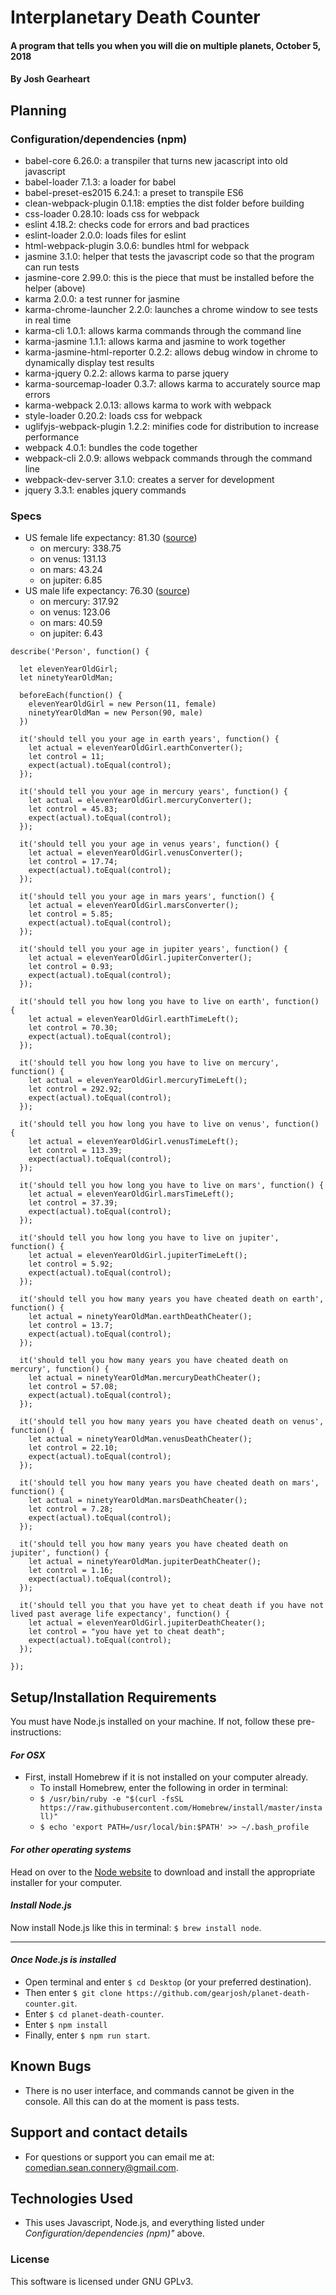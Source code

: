 # Interplanetary Death Counter

#### A program that tells you when you will die on multiple planets, October 5, 2018

#### By Josh Gearheart

## Planning

### Configuration/dependencies (npm)
  - babel-core 6.26.0: a transpiler that turns new jacascript into old javascript
  - babel-loader 7.1.3: a loader for babel
  - babel-preset-es2015 6.24.1: a preset to transpile ES6
  - clean-webpack-plugin 0.1.18: empties the dist folder before building
  - css-loader 0.28.10: loads css for webpack
  - eslint 4.18.2: checks code for errors and bad practices
  - eslint-loader 2.0.0: loads files for eslint
  - html-webpack-plugin 3.0.6: bundles html for webpack
  - jasmine 3.1.0: helper that tests the javascript code so that the program can run tests
  - jasmine-core 2.99.0: this is the piece that must be installed before the helper (above)
  - karma 2.0.0: a test runner for jasmine
  - karma-chrome-launcher 2.2.0: launches a chrome window to see tests in real time
  - karma-cli 1.0.1: allows karma commands through the command line
  - karma-jasmine 1.1.1: allows karma and jasmine to work together
  - karma-jasmine-html-reporter 0.2.2: allows debug window in chrome to dynamically display test results
  - karma-jquery 0.2.2: allows karma to parse jquery
  - karma-sourcemap-loader 0.3.7: allows karma to accurately source map errors
  - karma-webpack 2.0.13: allows karma to work with webpack
  - style-loader 0.20.2: loads css for webpack
  - uglifyjs-webpack-plugin 1.2.2: minifies code for distribution to increase performance
  - webpack 4.0.1: bundles the code together
  - webpack-cli 2.0.9: allows webpack commands through the command line
  - webpack-dev-server 3.1.0: creates a server for development
  - jquery 3.3.1: enables jquery commands

### Specs
  - US female life expectancy: 81.30 ([source](https://www.worldlifeexpectancy.com/usa/life-expectancy-female))
    - on mercury: 338.75
    - on venus: 131.13
    - on mars: 43.24
    - on jupiter: 6.85
  - US male life expectancy: 76.30 ([source](https://www.worldlifeexpectancy.com/usa/life-expectancy-male))
    - on mercury: 317.92
    - on venus: 123.06
    - on mars: 40.59
    - on jupiter: 6.43
  ```
  describe('Person', function() {

    let elevenYearOldGirl;
    let ninetyYearOldMan;

    beforeEach(function() {
      elevenYearOldGirl = new Person(11, female)
      ninetyYearOldMan = new Person(90, male)
    })

    it('should tell you your age in earth years', function() {
      let actual = elevenYearOldGirl.earthConverter();
      let control = 11;
      expect(actual).toEqual(control);
    });

    it('should tell you your age in mercury years', function() {
      let actual = elevenYearOldGirl.mercuryConverter();
      let control = 45.83;
      expect(actual).toEqual(control);
    });

    it('should tell you your age in venus years', function() {
      let actual = elevenYearOldGirl.venusConverter();
      let control = 17.74;
      expect(actual).toEqual(control);
    });

    it('should tell you your age in mars years', function() {
      let actual = elevenYearOldGirl.marsConverter();
      let control = 5.85;
      expect(actual).toEqual(control);
    });

    it('should tell you your age in jupiter years', function() {
      let actual = elevenYearOldGirl.jupiterConverter();
      let control = 0.93;
      expect(actual).toEqual(control);
    });

    it('should tell you how long you have to live on earth', function() {
      let actual = elevenYearOldGirl.earthTimeLeft();
      let control = 70.30;
      expect(actual).toEqual(control);
    });

    it('should tell you how long you have to live on mercury', function() {
      let actual = elevenYearOldGirl.mercuryTimeLeft();
      let control = 292.92;
      expect(actual).toEqual(control);
    });

    it('should tell you how long you have to live on venus', function() {
      let actual = elevenYearOldGirl.venusTimeLeft();
      let control = 113.39;
      expect(actual).toEqual(control);
    });

    it('should tell you how long you have to live on mars', function() {
      let actual = elevenYearOldGirl.marsTimeLeft();
      let control = 37.39;
      expect(actual).toEqual(control);
    });

    it('should tell you how long you have to live on jupiter', function() {
      let actual = elevenYearOldGirl.jupiterTimeLeft();
      let control = 5.92;
      expect(actual).toEqual(control);
    });

    it('should tell you how many years you have cheated death on earth', function() {
      let actual = ninetyYearOldMan.earthDeathCheater();
      let control = 13.7;
      expect(actual).toEqual(control);
    });

    it('should tell you how many years you have cheated death on mercury', function() {
      let actual = ninetyYearOldMan.mercuryDeathCheater();
      let control = 57.08;
      expect(actual).toEqual(control);
    });

    it('should tell you how many years you have cheated death on venus', function() {
      let actual = ninetyYearOldMan.venusDeathCheater();
      let control = 22.10;
      expect(actual).toEqual(control);
    });

    it('should tell you how many years you have cheated death on mars', function() {
      let actual = ninetyYearOldMan.marsDeathCheater();
      let control = 7.28;
      expect(actual).toEqual(control);
    });

    it('should tell you how many years you have cheated death on jupiter', function() {
      let actual = ninetyYearOldMan.jupiterDeathCheater();
      let control = 1.16;
      expect(actual).toEqual(control);
    });

    it('should tell you that you have yet to cheat death if you have not lived past average life expectancy', function() {
      let actual = elevenYearOldGirl.jupiterDeathCheater();
      let control = "you have yet to cheat death";
      expect(actual).toEqual(control);
    });

  });
  ```

## Setup/Installation Requirements

You must have Node.js installed on your machine. If not, follow these pre-instructions:

#### _For OSX_

- First, install Homebrew if it is not installed on your computer already.
  - To install Homebrew, enter the following in order in terminal:
  - `$ /usr/bin/ruby -e "$(curl -fsSL https://raw.githubusercontent.com/Homebrew/install/master/install)"`
  - `$ echo 'export PATH=/usr/local/bin:$PATH' >> ~/.bash_profile`

#### _For other operating systems_

Head on over to the [Node website](https://nodejs.org/en/download/) to download and install the appropriate installer for your computer.

#### _Install Node.js_

Now install Node.js like this in terminal: `$ brew install node`.

****

#### _Once Node.js is installed_

- Open terminal and enter `$ cd Desktop` (or your preferred destination).
- Then enter `$ git clone https://github.com/gearjosh/planet-death-counter.git`.
- Enter `$ cd planet-death-counter`.
- Enter `$ npm install`
- Finally, enter `$ npm run start`.

## Known Bugs
- There is no user interface, and commands cannot be given in the console. All this can do at the moment is pass tests.

## Support and contact details
- For questions or support you can email me at: comedian.sean.connery@gmail.com.

## Technologies Used
- This uses Javascript, Node.js, and everything listed under _Configuration/dependencies (npm)"_ above.

### License
This software is licensed under GNU GPLv3.
